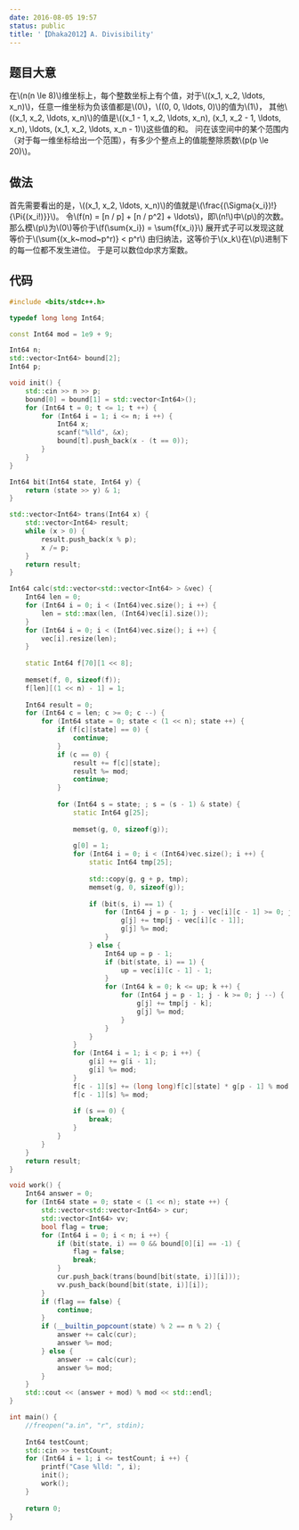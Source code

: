```yaml
---
date: 2016-08-05 19:57
status: public
title: '【Dhaka2012】A. Divisibility'
---
```


<script type="text/javascript" src="http://cdn.mathjax.org/mathjax/latest/MathJax.js?config=default"></script>

## 题目大意
在\\(n(n \le 8)\\)维坐标上，每个整数坐标上有个值，对于\\((x_1, x_2, \ldots, x_n)\\)，任意一维坐标为负该值都是\\(0\\)，\\((0, 0, \ldots, 0)\\)的值为\\(1\\)，
其他\\((x_1, x_2, \ldots, x_n)\\)的值是\\((x_1 - 1, x_2, \ldots, x_n), (x_1, x_2 - 1, \ldots, x_n), \ldots, (x_1, x_2, \ldots, x_n - 1)\\)这些值的和。
问在该空间中的某个范围内（对于每一维坐标给出一个范围），有多少个整点上的值能整除质数\\(p(p \le 20)\\)。

## 做法
首先需要看出的是，\\((x_1, x_2, \ldots, x_n)\\)的值就是\\(\frac{(\Sigma{x_i})!}{\Pi{(x_i!)}}\\)。
令\\(f(n) = [n / p] + [n / p^2] + \ldots\\)，即\\(n!\\)中\\(p\\)的次数。
那么模\\(p\\)为\\(0\\)等价于\\(f(\sum{x_i}) = \sum{f(x_i)}\\)
展开式子可以发现这就等价于\\(\sum{(x_k~mod~p^r)} < p^r\\)
由归纳法，这等价于\\(x_k\\)在\\(p\\)进制下的每一位都不发生进位。
于是可以数位dp求方案数。

## 代码
```c++
#include <bits/stdc++.h>

typedef long long Int64;

const Int64 mod = 1e9 + 9;

Int64 n;
std::vector<Int64> bound[2];
Int64 p;

void init() {
	std::cin >> n >> p;
	bound[0] = bound[1] = std::vector<Int64>();
	for (Int64 t = 0; t <= 1; t ++) {
		for (Int64 i = 1; i <= n; i ++) {
			Int64 x;
			scanf("%lld", &x);
			bound[t].push_back(x - (t == 0));
		}
	}
}

Int64 bit(Int64 state, Int64 y) {
	return (state >> y) & 1;
}

std::vector<Int64> trans(Int64 x) {
	std::vector<Int64> result;
	while (x > 0) {
		result.push_back(x % p);
		x /= p;
	}
	return result;
}

Int64 calc(std::vector<std::vector<Int64> > &vec) {
	Int64 len = 0;
	for (Int64 i = 0; i < (Int64)vec.size(); i ++) {
		len = std::max(len, (Int64)vec[i].size());
	}
	for (Int64 i = 0; i < (Int64)vec.size(); i ++) {
		vec[i].resize(len);
	}
	
	static Int64 f[70][1 << 8];
	
	memset(f, 0, sizeof(f));
	f[len][(1 << n) - 1] = 1;
	
	Int64 result = 0;
	for (Int64 c = len; c >= 0; c --) {
		for (Int64 state = 0; state < (1 << n); state ++) {
			if (f[c][state] == 0) {
				continue;
			}
			if (c == 0) {
				result += f[c][state];
				result %= mod;
				continue;
			}
			
			for (Int64 s = state; ; s = (s - 1) & state) {
				static Int64 g[25];
			
				memset(g, 0, sizeof(g));
			
				g[0] = 1;
				for (Int64 i = 0; i < (Int64)vec.size(); i ++) {
					static Int64 tmp[25];
				
					std::copy(g, g + p, tmp);
					memset(g, 0, sizeof(g));
				
					if (bit(s, i) == 1) {
						for (Int64 j = p - 1; j - vec[i][c - 1] >= 0; j --) {
							g[j] += tmp[j - vec[i][c - 1]];
							g[j] %= mod;
						}
					} else {
						Int64 up = p - 1;
						if (bit(state, i) == 1) {
							up = vec[i][c - 1] - 1;
						}
						for (Int64 k = 0; k <= up; k ++) {
							for (Int64 j = p - 1; j - k >= 0; j --) {
								g[j] += tmp[j - k];
								g[j] %= mod;
							}
						}
					}
				}
				for (Int64 i = 1; i < p; i ++) {
					g[i] += g[i - 1];
					g[i] %= mod;
				}
				f[c - 1][s] += (long long)f[c][state] * g[p - 1] % mod;
				f[c - 1][s] %= mod;
				
				if (s == 0) {
					break;
				}
			}
		}
	}
	return result;
}

void work() {
	Int64 answer = 0;
	for (Int64 state = 0; state < (1 << n); state ++) {
		std::vector<std::vector<Int64> > cur;
		std::vector<Int64> vv;
		bool flag = true;
		for (Int64 i = 0; i < n; i ++) {
			if (bit(state, i) == 0 && bound[0][i] == -1) {
				flag = false;
				break;
			}
			cur.push_back(trans(bound[bit(state, i)][i]));
			vv.push_back(bound[bit(state, i)][i]);
		}
		if (flag == false) {
			continue;
		}
		if (__builtin_popcount(state) % 2 == n % 2) {
			answer += calc(cur);
			answer %= mod;
		} else {
			answer -= calc(cur);
			answer %= mod;
		}
	}
	std::cout << (answer + mod) % mod << std::endl;
}

int main() {
	//freopen("a.in", "r", stdin);
	
	Int64 testCount;
	std::cin >> testCount;
	for (Int64 i = 1; i <= testCount; i ++) {
		printf("Case %lld: ", i);
		init();
		work();
	}
	
	return 0;
}
```